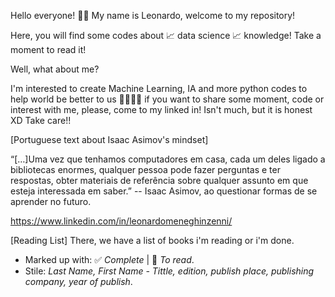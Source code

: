Hello everyone! 👻👻
My name is Leonardo, welcome to my repository!

Here, you will find some codes about 📈 data science 📈 knowledge!
Take a moment to read it!

Well, what about me?

I'm interested to create Machine Learning, IA and more python codes to help world be better to us 🤖🤖🤖🤖
if you want to share some moment, code or interest with me, please, come to my linked in!
Isn't much, but it is honest XD
Take care!!

[Portuguese text about Isaac Asimov's mindset]

“[…]Uma vez que tenhamos computadores em casa, cada um deles ligado a bibliotecas enormes, 
qualquer pessoa pode fazer perguntas e ter respostas, obter materiais de referência sobre qualquer assunto em que esteja interessada em saber.”
-- Isaac Asimov, ao questionar formas de se aprender no futuro.

https://www.linkedin.com/in/leonardomeneghinzenni/

[Reading List]
There, we have a list of books i'm reading or i'm done.
 - Marked up with: ✅ *Complete* | 🚩 *To read*.
 - Stile: _Last Name, First Name - Tittle, edition, publish place, publishing company, year of publish_.
 
 
